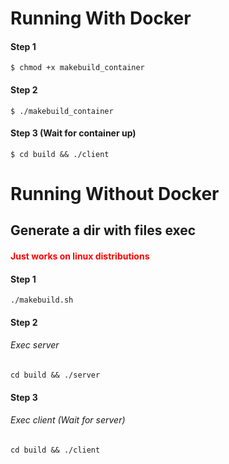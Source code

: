 # Running With Docker

#### Step 1
```
$ chmod +x makebuild_container
```

#### Step 2
```
$ ./makebuild_container
```

#### Step 3 (Wait for container up)
```
$ cd build && ./client
```

# Running Without Docker

## Generate a dir with files exec

<h4 style="color: red;">Just works on linux distributions</h4>

#### Step 1
```
./makebuild.sh
```

#### Step 2
###### Exec server
```
cd build && ./server
```

#### Step 3
###### Exec client (Wait for server)
```
cd build && ./client
```